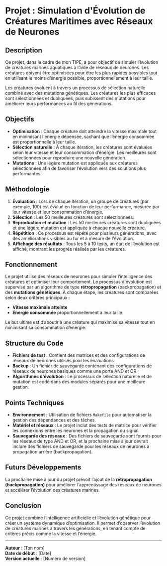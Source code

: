 # Projet : Simulation d'Évolution de Créatures Maritimes avec Réseaux de Neurones

## Description

Ce projet, dans le cadre de mon TIPE, a pour objectif de simuler l’évolution de créatures marines aquatiques à l’aide de réseaux de neurones. Les créatures doivent être optimisées pour être les plus rapides possibles tout en utilisant le moins d’énergie possible, proportionnellement à leur taille.

Les créatures évoluent à travers un processus de sélection naturelle combiné avec des mutations génétiques. Les créatures les plus efficaces sont sélectionnées et dupliquées, puis subissent des mutations pour améliorer leurs performances au fil des générations.

## Objectifs

- **Optimisation** : Chaque créature doit atteindre la vitesse maximale tout en minimisant l'énergie dépensée, sachant que l’énergie consommée est proportionnelle à leur taille.
- **Sélection naturelle** : À chaque itération, les créatures sont évaluées selon leur vitesse et leur consommation d’énergie. Les meilleures sont sélectionnées pour reproduire une nouvelle génération.
- **Mutations** : Une légère mutation est appliquée aux créatures sélectionnées afin de favoriser l’évolution vers des solutions plus performantes.

## Méthodologie

1. **Évaluation** : Lors de chaque itération, un groupe de créatures (par exemple, 100) est évalué en fonction de leur performance, mesurée par leur vitesse et leur consommation d’énergie.
2. **Sélection** : Les 50 meilleures créatures sont sélectionnées.
3. **Reproduction et mutation** : Les 50 meilleures créatures sont dupliquées et une légère mutation est appliquée à chaque nouvelle créature.
4. **Répétition** : Ce processus est répété pour plusieurs générations, avec des améliorations visibles au fur et à mesure de l'évolution.
5. **Affichage des résultats** : Tous les 5 à 10 tests, un état de l’évolution est affiché, montrant les progrès réalisés par les créatures.

## Fonctionnement

Le projet utilise des réseaux de neurones pour simuler l’intelligence des créatures et optimiser leur comportement. Le processus d'évolution est supervisé par un algorithme de type **rétropropagation** (backpropagation) et des **mutations génétiques**. À chaque étape, les créatures sont comparées selon deux critères principaux :
- **Vitesse maximale atteinte**
- **Énergie consommée** proportionnellement à leur taille.

Le but ultime est d’aboutir à une créature qui maximise sa vitesse tout en minimisant sa consommation d’énergie.

## Structure du Code

- **Fichiers de test** : Contient des matrices et des configurations de réseaux de neurones utilisés pour les évaluations.
- **Backup** : Un fichier de sauvegarde contenant des configurations de réseaux de neurones basiques comme une porte AND et OR.
- **Algorithmes d'évolution** : Le processus de sélection naturelle et de mutation est codé dans des modules séparés pour une meilleure gestion.

## Points Techniques

- **Environnement** : Utilisation de fichiers `Makefile` pour automatiser la gestion des dépendances et des tâches.
- **Matériel et réseaux** : Le projet inclut des tests de matrice pour vérifier les connexions entre les neurones et la propagation du signal.
- **Sauvegarde des réseaux** : Des fichiers de sauvegarde sont fournis pour les réseaux de type AND et OR, et la prochaine mise à jour devrait inclure des fichiers de sauvegarde pour les réseaux de neurones à propagation arrière (backpropagation).

## Futurs Développements

La prochaine mise à jour du projet prévoit l’ajout de la **rétropropagation (backpropagation)** pour améliorer l’apprentissage des réseaux de neurones et accélérer l’évolution des créatures marines.

## Conclusion

Ce projet combine l’intelligence artificielle et l’évolution génétique pour créer un système dynamique d’optimisation. Il permet d’observer l’évolution de créatures marines à travers les générations, en tenant compte de critères précis comme la vitesse et l’énergie.

---

**Auteur** : [Ton nom]  
**Date de début** : [Date]  
**Version actuelle** : [Numéro de version]


